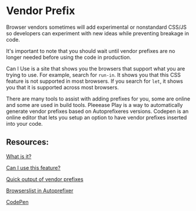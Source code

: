 # Vendor Prefix

Browser vendors sometimes will add experimental or nonstandard CSS/JS so developers can experiment with new ideas while preventing breakage in code.

It's important to note that you should wait until vendor prefixes are no longer needed before using the code in production.

Can I Use is a site that shows you the browsers that support what you are trying to use. For example, search for `run-in`. It shows you that this CSS feature is not supported in most browsers. If you search for `let`, it shows you that it is supported across most browsers.

There are many tools to assist with adding prefixes for you, some are online and some are used in build tools. Pleeease Play is a way to automatically generate vendor prefixes based on Autoprefixeres versions. Codepen is an online editor that lets you setup an option to have vendor prefixes inserted into your code.

## Resources:
[What is it?](https://developer.mozilla.org/en-US/docs/Glossary/Vendor_Prefix)

[Can I use this feature?](https://caniuse.com/)

[Quick output of vendor prefixes](http://pleeease.io/play/)

[Browserslist in Autoprefixer](https://github.com/postcss/autoprefixer#browsers)

[CodePen](https://codepen.io)
